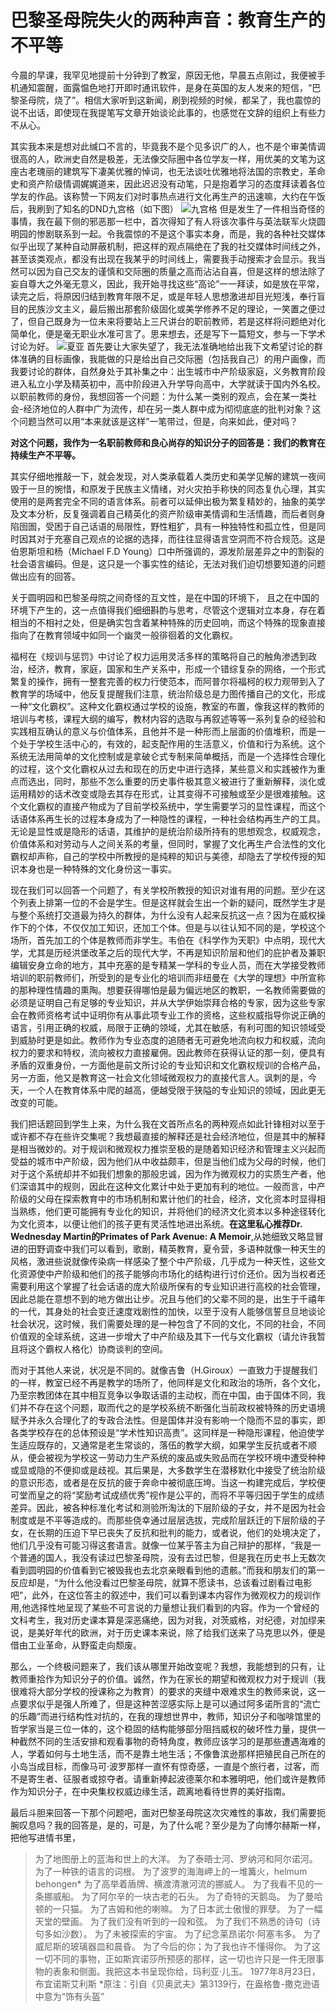 # 巴黎圣母院失火的两种声音：教育生产的不平等
今晨的早课，我罕见地提前十分钟到了教室，原因无他，早晨五点刚过，我便被手机通知震醒，面露愠色地打开即时通讯软件，是身在英国的友人发来的短信，“巴黎圣母院，烧了”。相信大家听到这新闻，刷到视频的时候，都呆了，我也震惊的说不出话，即使现在我提笔写文章开始谈论此事的，也感觉在文辞的组织上有些力不从心。

其实我本来是想对此缄口不言的，毕竟我不是个见多识广的人，也不是个审美情调很高的人，欧洲史自然是极差，无法像交际圈中各位学友一样，用优美的文笔为这座古老瑰丽的建筑写下凄美优雅的悼词，也无法谈吐优雅地将法国的宗教史，革命史和资产阶级情调娓娓道来，因此迟迟没有动笔，只是抱着学习的态度拜读着各位学友的作品。该称赞一下网友们对时事热点进行文化再生产的迅速嘛，大约在午饭后，我刷到了知名的DND九宫格（如下图）
![九宫格](https://wechat-1255725648.cos.ap-shanghai.myqcloud.com/%E5%B7%B4%E9%BB%8E%E5%9C%A3%E6%AF%8D%E9%99%A2/1555406636645.jpeg)
但是发生了一件相当奇怪的事情，我在最下侧的邪恶那一栏中，首次得知了有人将该次事件与英法联军火烧圆明园的惨剧联系到一起。令我震惊的不是这个事实本身，而是，我的各种社交媒体似乎出现了某种自动屏蔽机制，把这样的观点隔绝在了我的社交媒体时间线之外，甚至该类观点，都没有出现在我某乎的时间线上，需要我手动搜索才会显示。我当然可以因为自己交友的谨慎和交际圈的质量之高而沾沾自喜，但是这样的想法除了妄自尊大之外毫无意义，因此，我开始寻找这些“高论”一一拜读，如是放在平常，读完之后，将原因归结到教育年限不足，或是年轻人思想激进却目光短浅，奉行盲目的民族沙文主义，最后搬出那套阶级固化或美学修养不足的理论，一笑置之便过了，但自己既身为一位未来将要站上三尺讲台的职前教师，若是这样将问题绝对化简单化，便是毫无职业水准可言了。思来想去，还是写下一篇短文，参与一下学术讨论为好。
![夏亚](https://wechat-1255725648.cos.ap-shanghai.myqcloud.com/%E5%B7%B4%E9%BB%8E%E5%9C%A3%E6%AF%8D%E9%99%A2/%E5%B1%8F%E5%B9%95%E6%88%AA%E5%9B%BE(2).png)
首先要让大家失望了，我无法准确地给出我下文希望讨论的群体准确的目标画像，我能做的只是给出自己交际圈（包括我自己）的用户画像，而我要讨论的群体，自然身处于其补集之中：出生城市中产阶级家庭，义务教育阶段进入私立小学及精英初中，高中阶段进入升学导向高中，大学就读于国内外名校。以职前教师的身份，我想回答一个问题：为什么某一类别的观点，会在某一类社会-经济地位的人群中广为流传，却在另一类人群中成为彻彻底底的批判对象？这个问题当然可以用“本来就该是这样”一笔带过，但是，向来如此，便对吗？

**对这个问题，我作为一名职前教师和良心尚存的知识分子的回答是：我们的教育在持续生产不平等。**

其实仔细地推敲一下，就会发现，对人类承载着人类历史和美学见解的建筑一夜间毁于一旦的惋惜，和原发于民族主义情绪，对火灾拍手称快的同态复仇心理，其实使用的是两套完全不同的语言体系。前者可以延伸出极为繁复精妙的，抽象的美学及文本分析，反复强调着自己精英化的资产阶级审美情调和生活情趣，而后者则身陷囹圄，受困于自己话语的局限性，野性粗犷，具有一种独特性和孤立性，但是同时因其对于充塞自己观点的论据的选择，而往往显得语言空洞而不符合规范。这是伯恩斯坦和杨（Michael F.D Young）口中所强调的，源发阶层差异之中的割裂的社会语言编码。但是，这只是一个事实性的结论，无法对我们迫切想要知道的问题做出应有的回答。

关于圆明园和巴黎圣母院之间奇怪的互文性，是在中国的环境下， 且之在中国的环境下产生的，这一点值得我们细细斟酌与思考，尽管这个逻辑对立本身，存在着相当的不相衬之处，但是确实包含着某种特殊的历史回响，而这个特殊的现象直接指向了在教育领域中如同一个幽灵一般徘徊着的文化霸权。

福柯在《规训与惩罚》中讨论了权力运用灵活多样的策略将自己的触角渗透到政治，经济，教育，家庭，国家和生产关系中，形成一个错综复杂的网络，一个形式繁复的操作，拥有一整套完善的权力行使范本，而阿普尔将福柯的权力观带到入了教育学的场域中，他反复提醒我们注意，统治阶级总是力图传播自己的文化，形成一种“文化霸权”。这种文化霸权通过学校的设施，教室的布置，像我这样的教师的培训与考核，课程大纲的编写，教材内容的选取与再叙述等等一系列复杂的经验和实践相互确认的意义与价值体系，且他并不是一种形而上层面的价值堆积，而是一个处于学校生活中心的，有效的，起支配作用的生活意义，价值和行为系统。这个系统无法用简单的文化控制或是拿破仑式专制来简单概括，而是一个选择性合理化的过程，这个文化霸权从过去和现在的历史中进行选择，某些意义和实践被作为重点而选出，同时，那些不怎么重要的历史事件极其意义被进行了重新解释，淡化或运用精妙的话术改变或隐去其存在形式，让其变得不可接触或至少是很难接触。这个文化霸权的直接产物成为了目前学校系统中，学生需要学习的显性课程，而这个话语体系再生长的过程本身成为了一种隐性的课程，一种社会结构再生产的工具。无论是显性或是隐形的话语，其维护的是统治阶级所持有的思想观念，权威观念，价值体系和对劳动与人之间关系的考量，但同时，掌握了文化再生产合法性的文化霸权却声称，自己的学校中所教授的是纯粹的知识与美德，却隐去了学校传授的知识本身也是一种特殊的文化身份这一事实。

现在我们可以回答一个问题了，有关学校所教授的知识对谁有用的问题。至少在这个列表上排第一位的不会是学生。但是这样就会生出一个新的疑问，既然学生才是与整个系统打交道最为持久的群体，为什么没有人起来反抗这一点？因为在威权操作下的个体，不仅仅加工知识，还加工个体。但是与以往认知不同的是，学校这个场所，首先加工的个体是教师而非学生。韦伯在《科学作为天职》中点明，现代大学，尤其是历经洪堡改革之后的现代大学，不再是知识阶层和他们的庇护者及兼职编辑安身立命的地方，其中充塞的是专精某一学科的专业人员，而在大学接受教师培训的职前教师们，所受到的是专业化的培训而非纽曼在《大学的理想》中所宣称的那种理性情趣的熏陶。想要获得哪怕是最为偏远地区的教职，一名教师需要做的必须是证明自己有足够的专业知识，并从大学伊始崇拜合格的专家，因为这些专家会在教师资格考试中证明你有从事此项专业工作的资格，这些权威指导你说正确的语言，引用正确的权威，局限于正确的领域，尤其在敏感，有利可图的知识领域受到威胁时更是如此。教师作为专业态度的追随者无可避免地流向权力和权威，流向权力的要求和特权，流向被权力直接雇佣。因此教师在获得认证的那一刻，便具有矛盾的双重身份，一方面他是前文所讨论的专业知识和文化霸权规训的合格产品，另一方面，他又是教育这一社会文化领域微观权力的直接代言人。讽刺的是，今天，一个人在教育体系中爬的越高，便越受限于狭隘的专业知识的领域，因此更无改变的可能。

我们把话题回到学生上来，为什么我在文首所点名的两种观点如此针锋相对以至于或许都不存在些许交集呢？我想最直接的解释还是社会经济地位，但是其中的解释是相当微妙的。对于规训和微观权力推崇至极的是随着知识经济和管理主义兴起而受益的城市中产阶级，因为他们从中收益颇丰，但是当他们成为父母的时候，他们对于这个系统却并不如我们想象的那般忠诚，因为作为微观权力的实质生产者，他们深谙其中的规则，因此在这种文化累计中处于更加有利的地位。一般而言，中产阶级的父母在探索教育中的市场机制和累计他们的社会，经济，文化资本时显得相当熟练，他们更可能拥有专业化的知识，并将他们的经济文化资本以多种途径转化为文化资本，以便让他们的孩子更有灵活性地进出系统。**在这里私心推荐Dr. Wednesday Martin的Primates of Park Avenue: A Memoir**,从她细致又略显冒进的田野调查中我们可以看到，歌剧，精英教育，夏令营，多语种就像一种天生的风格，激进些说就像传染病一样感染了整个中产阶级，几乎成为一种天性，这些文化资源使中产阶级和他们的孩子能够向市场化的结构进行讨价还价。因为当权者还需要利用这个掌握了社会话语的庞大阶级所保有的专业知识进行高校的社会管理，因此总能在意想不到的地方做出让步。况且与他们的父辈不同的是，出生于千禧年的一代，其身处的社会变迁速度戏剧性的加快，以至于没有人能够信誓旦旦地谈论社会状况，这时候，我们需要处理的是一种包含了不同的文化，不同的社会，不同价值观的全球系统，这进一步增大了中产阶级及其下一代与文化霸权（请允许我暂且将这个霸权人格化）协商谈判的空间。

而对于其他人来说，状况是不同的。就像吉鲁（H.Giroux）一直致力于提醒我们的一样，教室已经不再是教学的场所了，他同样是文化和政治的场所，各个文化，乃至宗教团体在其中相互竞争以争取话语的主动权，而在中国，由于国体不同，我们并不存在这个问题，取而代之的是学校系统不断强化当前政权被特殊的历史语境赋予并永久合理化了的专政合法性。但是国体并没有影响一个隐而不显的事实，即各类学校存在的总体预设是“学术性知识高贵”。这同样是一种隐形课程，他迫使学生适应既存的，又通常是老生常谈的，落伍的教学大纲，如果学生反抗或者不顺从，便会被视为学校这一劳动力生产系统的废品或失败品而在学校环境中遭受种种或显或隐的不便抑或是歧视。其后果是，大多数学生在潜移默化中接受了统治阶级的意识形态，或者是在反抗的疲于奔命中被彻底压垮。当这一构建完成后，学校便可堂而皇之的将“奖励考试成绩优秀”视作是公平的，而将不平等归因于学生的成绩差异。因此，被各种标准化考试和测验所淘汰的下层阶级的子女，并不是因为社会制度或是不平等造成的。而那些侥幸通过层层选拔，完成阶层跃迁的下层阶级的子女，在长期的压迫下早已丧失了反抗和批判的能力，或者说，他们的处境决定了，他们几乎没有可能习得这套语言。就像一位某乎答主为自己辩护的那样，“我是一个普通的国人，我没有读过巴黎圣母院，没有去过巴黎，但是我在历史书上无数次看到圆明园的价值看到它被毁我也去北京亲眼看到他的遗骸。”而我和朋友们的第一反应却是，“为什么他没看过巴黎圣母院，就算不愿读书，总该看过剧看过电影吧”，此外，在这位答主的叙述中，我们可以看到课本内容作为微观权力的规训作用,他选择性地呈现了某些不可言说的力量想让我们看到的内容。作为一个曾经的文科考生，我对历史课本算是深恶痛绝，因为对我，对茨威格，对纪德，对加缪来说，是美好年代的欧洲，对于历史课本来说，除了给我们送来了马克思以外，便是借由工业革命，从野蛮走向颓废。

那么，一个终极问题来了，我们该从哪里开始改变呢？我想，我能想到的只有，让教师重拾作为知识分子的价值。诚然，作为在家长的期望和微观权力对于规训（我很难将大部分学校的授课称之为教育）的要求的夹缝中艰难求生的教师来说，这一点要求似乎是强人所难了，但是这种苦涩感实际上是可以通过阿多诺所言的“流亡的乐趣”而进行结构性对抗的，在我的理想世界中，教师，知识分子和咖啡馆里的哲学家当是三位一体的，这个稳固的结构能够部分阻挡威权的破坏性力量，提供一种截然不同的生活安排和观看事物的奇特角度，教师应该学习的是那些遭遇海难的人，学着如何与土地生活，而不是靠土地生活；不像鲁滨逊那样把殖民自己所在的小岛当成目标，而像马可·波罗那样一直怀有惊奇感，一直是个旅行者，过客，而不是寄生者、征服者或掠夺者。请重新捧起波德莱尔和本雅明吧，他们或许是教师作为知识分子，在中央集权权威边缘生活，疏离地看待世界的美好指南。

最后斗胆来回答一下那个问题吧，面对巴黎圣母院这次灾难性的事故，我们需要扼腕叹息吗？我的回答是，是的，可是，为了什么呢？至少是为了向博尔赫斯一样，把他写进情书里，
> 为了地图册上的蓝海和世上的大洋。
为了泰晤士河、罗纳河和阿尔诺河。
为了一种铁的语言的词根。
为了波罗的海海岬上的一堆篝火，helmum behongen*
为了高举着盾牌、横渡清澈河流的挪威人。
为了我看不见的一条挪威船。
为了阿尔辛的一块古老的石头。
为了奇特的天鹅岛。
为了曼哈顿的一只猫。
为了吉姆和他的喇嘛。
为了日本武士傲慢的罪孽。
为了一幅天堂的壁画。
为了我们没有听到的一段和弦。
为了我们不熟悉的诗句（诗句多如沙数）。
为了未被探索的宇宙。
为了纪念莱昂诺尔·阿塞韦多。
为了威尼斯的玻璃器皿和晨昏。
为了今后的你；为了我也许不懂得你。
为了这一切不同的事物，正如斯宾诺莎所预感的那样，这一切也许只是一件无限事物的表象和侧面。我把这本书呈现你给，玛利亚·儿玉。
1977年8月23日，布宜诺斯艾利斯
*原注：引自《贝奥武夫》第3139行，在盎格鲁-撒克逊语中意为“饰有头盔”